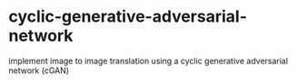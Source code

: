# cyclic-generative-adversarial-network
implement image to image translation using a cyclic generative adversarial network (cGAN)
